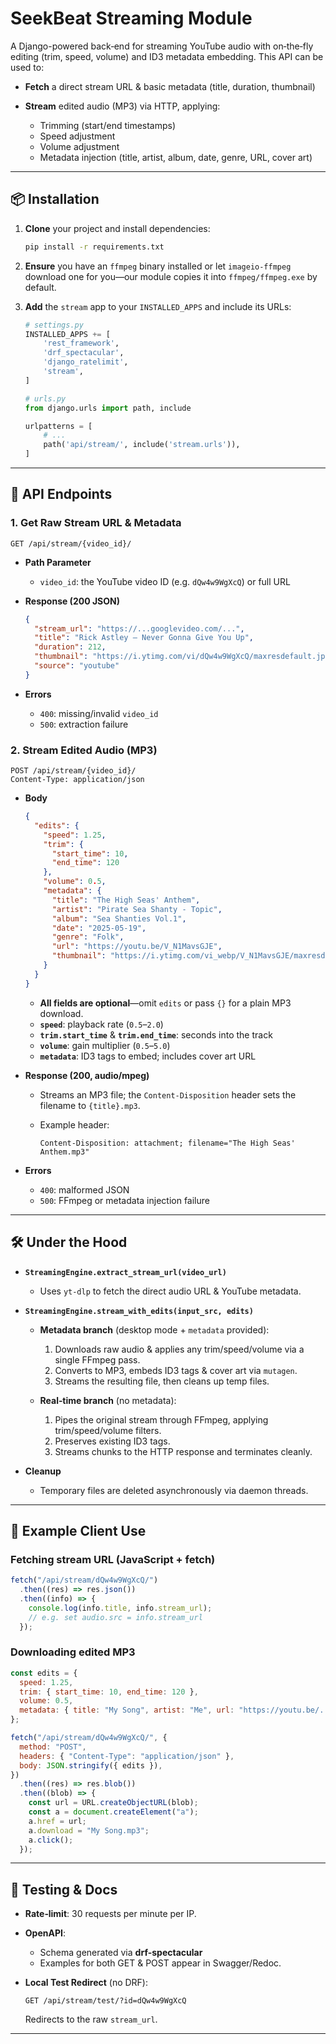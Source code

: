 # SeekBeat Streaming Module

A Django-powered back‑end for streaming YouTube audio with on‑the‑fly editing (trim, speed, volume) and ID3 metadata embedding. This API can be used to:

- **Fetch** a direct stream URL & basic metadata (title, duration, thumbnail)
- **Stream** edited audio (MP3) via HTTP, applying:

  - Trimming (start/end timestamps)
  - Speed adjustment
  - Volume adjustment
  - Metadata injection (title, artist, album, date, genre, URL, cover art)

---

## 📦 Installation

1. **Clone** your project and install dependencies:

   ```bash
   pip install -r requirements.txt
   ```

2. **Ensure** you have an `ffmpeg` binary installed or let `imageio-ffmpeg` download one for you—our module copies it into `ffmpeg/ffmpeg.exe` by default.
3. **Add** the `stream` app to your `INSTALLED_APPS` and include its URLs:

   ```python
   # settings.py
   INSTALLED_APPS += [
       'rest_framework',
       'drf_spectacular',
       'django_ratelimit',
       'stream',
   ]

   # urls.py
   from django.urls import path, include

   urlpatterns = [
       # ...
       path('api/stream/', include('stream.urls')),
   ]
   ```

---

## 🔗 API Endpoints

### 1. Get Raw Stream URL & Metadata

```
GET /api/stream/{video_id}/
```

- **Path Parameter**

  - `video_id`: the YouTube video ID (e.g. `dQw4w9WgXcQ`) or full URL

- **Response (200 JSON)**

  ```json
  {
    "stream_url": "https://...googlevideo.com/...",
    "title": "Rick Astley – Never Gonna Give You Up",
    "duration": 212,
    "thumbnail": "https://i.ytimg.com/vi/dQw4w9WgXcQ/maxresdefault.jpg",
    "source": "youtube"
  }
  ```

- **Errors**

  - `400`: missing/invalid `video_id`
  - `500`: extraction failure

### 2. Stream Edited Audio (MP3)

```
POST /api/stream/{video_id}/
Content-Type: application/json
```

- **Body**

  ```json
  {
    "edits": {
      "speed": 1.25,
      "trim": {
        "start_time": 10,
        "end_time": 120
      },
      "volume": 0.5,
      "metadata": {
        "title": "The High Seas' Anthem",
        "artist": "Pirate Sea Shanty - Topic",
        "album": "Sea Shanties Vol.1",
        "date": "2025-05-19",
        "genre": "Folk",
        "url": "https://youtu.be/V_N1MavsGJE",
        "thumbnail": "https://i.ytimg.com/vi_webp/V_N1MavsGJE/maxresdefault.webp"
      }
    }
  }
  ```

  - **All fields are optional**—omit `edits` or pass `{}` for a plain MP3 download.
  - **`speed`**: playback rate (`0.5`–`2.0`)
  - **`trim.start_time`** & **`trim.end_time`**: seconds into the track
  - **`volume`**: gain multiplier (`0.5`–`5.0`)
  - **`metadata`**: ID3 tags to embed; includes cover art URL

- **Response (200, audio/mpeg)**

  - Streams an MP3 file; the `Content-Disposition` header sets the filename to `{title}.mp3`.
  - Example header:

    ```
    Content-Disposition: attachment; filename="The High Seas' Anthem.mp3"
    ```

- **Errors**

  - `400`: malformed JSON
  - `500`: FFmpeg or metadata injection failure

---

## 🛠️ Under the Hood

- **`StreamingEngine.extract_stream_url(video_url)`**

  - Uses `yt-dlp` to fetch the direct audio URL & YouTube metadata.

- **`StreamingEngine.stream_with_edits(input_src, edits)`**

  - **Metadata branch** (desktop mode + `metadata` provided):

    1. Downloads raw audio & applies any trim/speed/volume via a single FFmpeg pass.
    2. Converts to MP3, embeds ID3 tags & cover art via `mutagen`.
    3. Streams the resulting file, then cleans up temp files.

  - **Real‑time branch** (no metadata):

    1. Pipes the original stream through FFmpeg, applying trim/speed/volume filters.
    2. Preserves existing ID3 tags.
    3. Streams chunks to the HTTP response and terminates cleanly.

- **Cleanup**

  - Temporary files are deleted asynchronously via daemon threads.

---

## 🚀 Example Client Use

### Fetching stream URL (JavaScript + fetch)

```js
fetch("/api/stream/dQw4w9WgXcQ/")
  .then((res) => res.json())
  .then((info) => {
    console.log(info.title, info.stream_url);
    // e.g. set audio.src = info.stream_url
  });
```

### Downloading edited MP3

```js
const edits = {
  speed: 1.25,
  trim: { start_time: 10, end_time: 120 },
  volume: 0.5,
  metadata: { title: "My Song", artist: "Me", url: "https://youtu.be/..." },
};

fetch("/api/stream/dQw4w9WgXcQ/", {
  method: "POST",
  headers: { "Content-Type": "application/json" },
  body: JSON.stringify({ edits }),
})
  .then((res) => res.blob())
  .then((blob) => {
    const url = URL.createObjectURL(blob);
    const a = document.createElement("a");
    a.href = url;
    a.download = "My Song.mp3";
    a.click();
  });
```

---

## 📝 Testing & Docs

- **Rate‑limit**: 30 requests per minute per IP.
- **OpenAPI**:

  - Schema generated via **drf-spectacular**
  - Examples for both GET & POST appear in Swagger/Redoc.

- **Local Test Redirect** (no DRF):

  ```
  GET /api/stream/test/?id=dQw4w9WgXcQ
  ```

  Redirects to the raw `stream_url`.

---
